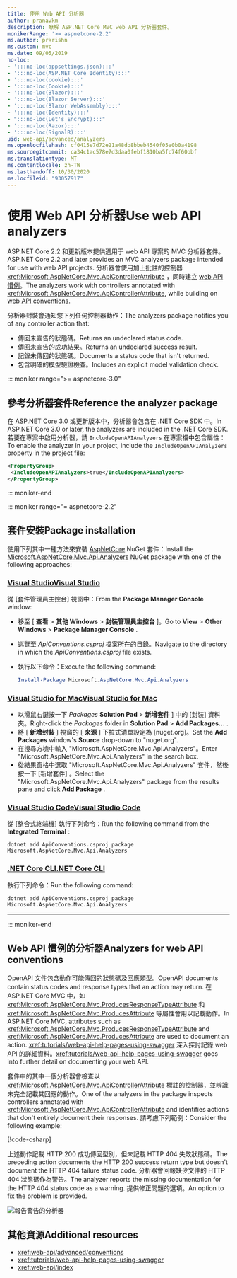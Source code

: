 ```yaml
---
title: 使用 Web API 分析器
author: pranavkm
description: 瞭解 ASP.NET Core MVC web API 分析器套件。
monikerRange: '>= aspnetcore-2.2'
ms.author: prkrishn
ms.custom: mvc
ms.date: 09/05/2019
no-loc:
- ':::no-loc(appsettings.json):::'
- ':::no-loc(ASP.NET Core Identity):::'
- ':::no-loc(cookie):::'
- ':::no-loc(Cookie):::'
- ':::no-loc(Blazor):::'
- ':::no-loc(Blazor Server):::'
- ':::no-loc(Blazor WebAssembly):::'
- ':::no-loc(Identity):::'
- ":::no-loc(Let's Encrypt):::"
- ':::no-loc(Razor):::'
- ':::no-loc(SignalR):::'
uid: web-api/advanced/analyzers
ms.openlocfilehash: cf0415e7d72e21a48db8bbeb4540f05e0b0a4198
ms.sourcegitcommit: ca34c1ac578e7d3daa0febf1810ba5fc74f60bbf
ms.translationtype: MT
ms.contentlocale: zh-TW
ms.lasthandoff: 10/30/2020
ms.locfileid: "93057917"
---
```

# <a name="use-web-api-analyzers"></a><span data-ttu-id="5fd9b-103">使用 Web API 分析器</span><span class="sxs-lookup"><span data-stu-id="5fd9b-103">Use web API analyzers</span></span>

<span data-ttu-id="5fd9b-104">ASP.NET Core 2.2 和更新版本提供適用于 web API 專案的 MVC 分析器套件。</span><span class="sxs-lookup"><span data-stu-id="5fd9b-104">ASP.NET Core 2.2 and later provides an MVC analyzers package intended for use with web API projects.</span></span> <span data-ttu-id="5fd9b-105">分析器會使用加上批註的控制器 <xref:Microsoft.AspNetCore.Mvc.ApiControllerAttribute> ，同時建立 [web API 慣例](xref:web-api/advanced/conventions)。</span><span class="sxs-lookup"><span data-stu-id="5fd9b-105">The analyzers work with controllers annotated with <xref:Microsoft.AspNetCore.Mvc.ApiControllerAttribute>, while building on [web API conventions](xref:web-api/advanced/conventions).</span></span>

<span data-ttu-id="5fd9b-106">分析器封裝會通知您下列任何控制器動作：</span><span class="sxs-lookup"><span data-stu-id="5fd9b-106">The analyzers package notifies you of any controller action that:</span></span>

* <span data-ttu-id="5fd9b-107">傳回未宣告的狀態碼。</span><span class="sxs-lookup"><span data-stu-id="5fd9b-107">Returns an undeclared status code.</span></span>
* <span data-ttu-id="5fd9b-108">傳回未宣告的成功結果。</span><span class="sxs-lookup"><span data-stu-id="5fd9b-108">Returns an undeclared success result.</span></span>
* <span data-ttu-id="5fd9b-109">記錄未傳回的狀態碼。</span><span class="sxs-lookup"><span data-stu-id="5fd9b-109">Documents a status code that isn't returned.</span></span>
* <span data-ttu-id="5fd9b-110">包含明確的模型驗證檢查。</span><span class="sxs-lookup"><span data-stu-id="5fd9b-110">Includes an explicit model validation check.</span></span>

::: moniker range=">= aspnetcore-3.0"

## <a name="reference-the-analyzer-package"></a><span data-ttu-id="5fd9b-111">參考分析器套件</span><span class="sxs-lookup"><span data-stu-id="5fd9b-111">Reference the analyzer package</span></span>

<span data-ttu-id="5fd9b-112">在 ASP.NET Core 3.0 或更新版本中，分析器會包含在 .NET Core SDK 中。</span><span class="sxs-lookup"><span data-stu-id="5fd9b-112">In ASP.NET Core 3.0 or later, the analyzers are included in the .NET Core SDK.</span></span> <span data-ttu-id="5fd9b-113">若要在專案中啟用分析器，請 `IncludeOpenAPIAnalyzers` 在專案檔中包含屬性：</span><span class="sxs-lookup"><span data-stu-id="5fd9b-113">To enable the analyzer in your project, include the `IncludeOpenAPIAnalyzers` property in the project file:</span></span>

```xml
<PropertyGroup>
 <IncludeOpenAPIAnalyzers>true</IncludeOpenAPIAnalyzers>
</PropertyGroup>
```

::: moniker-end

::: moniker range="= aspnetcore-2.2"

## <a name="package-installation"></a><span data-ttu-id="5fd9b-114">套件安裝</span><span class="sxs-lookup"><span data-stu-id="5fd9b-114">Package installation</span></span>

<span data-ttu-id="5fd9b-115">使用下列其中一種方法來安裝 [AspNetCore](https://www.nuget.org/packages/Microsoft.AspNetCore.Mvc.Api.Analyzers) NuGet 套件：</span><span class="sxs-lookup"><span data-stu-id="5fd9b-115">Install the [Microsoft.AspNetCore.Mvc.Api.Analyzers](https://www.nuget.org/packages/Microsoft.AspNetCore.Mvc.Api.Analyzers) NuGet package with one of the following approaches:</span></span>

### <a name="visual-studio"></a>[<span data-ttu-id="5fd9b-116">Visual Studio</span><span class="sxs-lookup"><span data-stu-id="5fd9b-116">Visual Studio</span></span>](#tab/visual-studio)

<span data-ttu-id="5fd9b-117">從 [套件管理員主控台]  視窗中：</span><span class="sxs-lookup"><span data-stu-id="5fd9b-117">From the **Package Manager Console** window:</span></span>
  * <span data-ttu-id="5fd9b-118">移至 [ **查看** > **其他 Windows** > **封裝管理員主控台** ]。</span><span class="sxs-lookup"><span data-stu-id="5fd9b-118">Go to **View** > **Other Windows** > **Package Manager Console** .</span></span>
  * <span data-ttu-id="5fd9b-119">巡覽至 *ApiConventions.csproj* 檔案所在的目錄。</span><span class="sxs-lookup"><span data-stu-id="5fd9b-119">Navigate to the directory in which the *ApiConventions.csproj* file exists.</span></span>
  * <span data-ttu-id="5fd9b-120">執行以下命令：</span><span class="sxs-lookup"><span data-stu-id="5fd9b-120">Execute the following command:</span></span>

    ```powershell
    Install-Package Microsoft.AspNetCore.Mvc.Api.Analyzers
    ```

### <a name="visual-studio-for-mac"></a>[<span data-ttu-id="5fd9b-121">Visual Studio for Mac</span><span class="sxs-lookup"><span data-stu-id="5fd9b-121">Visual Studio for Mac</span></span>](#tab/visual-studio-mac)

* <span data-ttu-id="5fd9b-122">以滑鼠右鍵按一下 *Packages* **Solution Pad** > **新增套件** ] 中的 [封裝] 資料夾。</span><span class="sxs-lookup"><span data-stu-id="5fd9b-122">Right-click the *Packages* folder in **Solution Pad** > **Add Packages...** .</span></span>
* <span data-ttu-id="5fd9b-123">將 [ **新增封裝** ] 視窗的 [ **來源** ] 下拉式清單設定為 [nuget.org]。</span><span class="sxs-lookup"><span data-stu-id="5fd9b-123">Set the **Add Packages** window's **Source** drop-down to "nuget.org".</span></span>
* <span data-ttu-id="5fd9b-124">在搜尋方塊中輸入 "Microsoft.AspNetCore.Mvc.Api.Analyzers"。</span><span class="sxs-lookup"><span data-stu-id="5fd9b-124">Enter "Microsoft.AspNetCore.Mvc.Api.Analyzers" in the search box.</span></span>
* <span data-ttu-id="5fd9b-125">從結果窗格中選取 "Microsoft.AspNetCore.Mvc.Api.Analyzers" 套件，然後按一下 [新增套件]  。</span><span class="sxs-lookup"><span data-stu-id="5fd9b-125">Select the "Microsoft.AspNetCore.Mvc.Api.Analyzers" package from the results pane and click **Add Package** .</span></span>

### <a name="visual-studio-code"></a>[<span data-ttu-id="5fd9b-126">Visual Studio Code</span><span class="sxs-lookup"><span data-stu-id="5fd9b-126">Visual Studio Code</span></span>](#tab/visual-studio-code)

<span data-ttu-id="5fd9b-127">從 [整合式終端機]  執行下列命令：</span><span class="sxs-lookup"><span data-stu-id="5fd9b-127">Run the following command from the **Integrated Terminal** :</span></span>

```dotnetcli
dotnet add ApiConventions.csproj package Microsoft.AspNetCore.Mvc.Api.Analyzers
```

### <a name="net-core-cli"></a>[<span data-ttu-id="5fd9b-128">.NET Core CLI</span><span class="sxs-lookup"><span data-stu-id="5fd9b-128">.NET Core CLI</span></span>](#tab/netcore-cli)

<span data-ttu-id="5fd9b-129">執行下列命令：</span><span class="sxs-lookup"><span data-stu-id="5fd9b-129">Run the following command:</span></span>

```dotnetcli
dotnet add ApiConventions.csproj package Microsoft.AspNetCore.Mvc.Api.Analyzers
```

---

::: moniker-end

## <a name="analyzers-for-web-api-conventions"></a><span data-ttu-id="5fd9b-130">Web API 慣例的分析器</span><span class="sxs-lookup"><span data-stu-id="5fd9b-130">Analyzers for web API conventions</span></span>

<span data-ttu-id="5fd9b-131">OpenAPI 文件包含動作可能傳回的狀態碼及回應類型。</span><span class="sxs-lookup"><span data-stu-id="5fd9b-131">OpenAPI documents contain status codes and response types that an action may return.</span></span> <span data-ttu-id="5fd9b-132">在 ASP.NET Core MVC 中，如 <xref:Microsoft.AspNetCore.Mvc.ProducesResponseTypeAttribute> 和 <xref:Microsoft.AspNetCore.Mvc.ProducesAttribute> 等屬性會用以記載動作。</span><span class="sxs-lookup"><span data-stu-id="5fd9b-132">In ASP.NET Core MVC, attributes such as <xref:Microsoft.AspNetCore.Mvc.ProducesResponseTypeAttribute> and <xref:Microsoft.AspNetCore.Mvc.ProducesAttribute> are used to document an action.</span></span> <span data-ttu-id="5fd9b-133"><xref:tutorials/web-api-help-pages-using-swagger> 深入探討記錄 web API 的詳細資料。</span><span class="sxs-lookup"><span data-stu-id="5fd9b-133"><xref:tutorials/web-api-help-pages-using-swagger> goes into further detail on documenting your web API.</span></span>

<span data-ttu-id="5fd9b-134">套件中的其中一個分析器會檢查以 <xref:Microsoft.AspNetCore.Mvc.ApiControllerAttribute> 標註的控制器，並辨識未完全記載其回應的動作。</span><span class="sxs-lookup"><span data-stu-id="5fd9b-134">One of the analyzers in the package inspects controllers annotated with <xref:Microsoft.AspNetCore.Mvc.ApiControllerAttribute> and identifies actions that don't entirely document their responses.</span></span> <span data-ttu-id="5fd9b-135">請考慮下列範例：</span><span class="sxs-lookup"><span data-stu-id="5fd9b-135">Consider the following example:</span></span>

[!code-csharp[](conventions/sample/Controllers/ContactsController.cs?name=missing404docs&highlight=10)]

<span data-ttu-id="5fd9b-136">上述動作記載 HTTP 200 成功傳回型別，但未記載 HTTP 404 失敗狀態碼。</span><span class="sxs-lookup"><span data-stu-id="5fd9b-136">The preceding action documents the HTTP 200 success return type but doesn't document the HTTP 404 failure status code.</span></span> <span data-ttu-id="5fd9b-137">分析器會回報缺少文件的 HTTP 404 狀態碼作為警告。</span><span class="sxs-lookup"><span data-stu-id="5fd9b-137">The analyzer reports the missing documentation for the HTTP 404 status code as a warning.</span></span> <span data-ttu-id="5fd9b-138">提供修正問題的選項。</span><span class="sxs-lookup"><span data-stu-id="5fd9b-138">An option to fix the problem is provided.</span></span>

![報告警告的分析器](conventions/_static/Analyzer.gif)

## <a name="additional-resources"></a><span data-ttu-id="5fd9b-140">其他資源</span><span class="sxs-lookup"><span data-stu-id="5fd9b-140">Additional resources</span></span>

* <xref:web-api/advanced/conventions>
* <xref:tutorials/web-api-help-pages-using-swagger>
* <xref:web-api/index>
